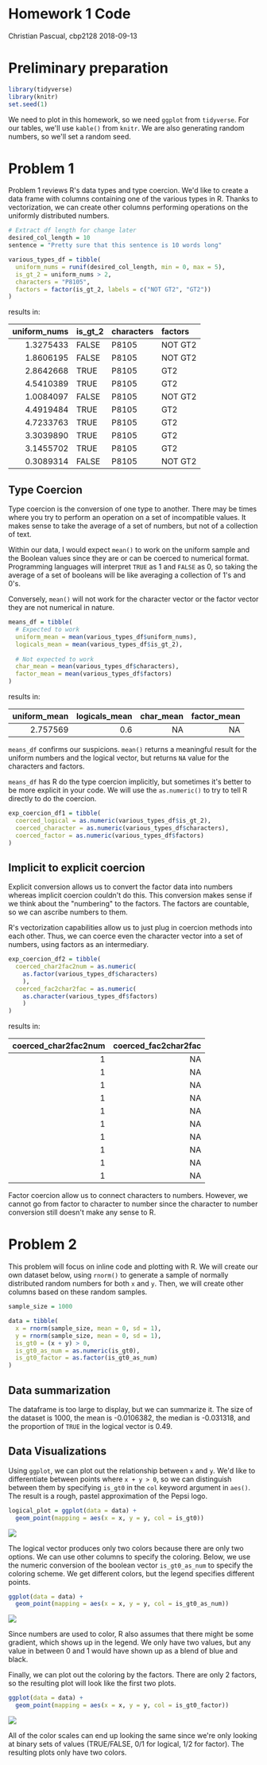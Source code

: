 Homework 1 Code
================
Christian Pascual, cbp2128
2018-09-13

Preliminary preparation
=======================

``` r
library(tidyverse)
library(knitr)
set.seed(1)
```

We need to plot in this homework, so we need `ggplot` from `tidyverse`. For our tables, we'll use `kable()` from `knitr`. We are also generating random numbers, so we'll set a random seed.

Problem 1
=========

Problem 1 reviews R's data types and type coercion. We'd like to create a data frame with columns containing one of the various types in R. Thanks to vectorization, we can create other columns performing operations on the uniformly distributed numbers.

``` r
# Extract df length for change later
desired_col_length = 10
sentence = "Pretty sure that this sentence is 10 words long"

various_types_df = tibble(
  uniform_nums = runif(desired_col_length, min = 0, max = 5),
  is_gt_2 = uniform_nums > 2,
  characters = "P8105",
  factors = factor(is_gt_2, labels = c("NOT GT2", "GT2"))
)
```

results in:

|  uniform\_nums| is\_gt\_2 | characters | factors |
|--------------:|:----------|:-----------|:--------|
|      1.3275433| FALSE     | P8105      | NOT GT2 |
|      1.8606195| FALSE     | P8105      | NOT GT2 |
|      2.8642668| TRUE      | P8105      | GT2     |
|      4.5410389| TRUE      | P8105      | GT2     |
|      1.0084097| FALSE     | P8105      | NOT GT2 |
|      4.4919484| TRUE      | P8105      | GT2     |
|      4.7233763| TRUE      | P8105      | GT2     |
|      3.3039890| TRUE      | P8105      | GT2     |
|      3.1455702| TRUE      | P8105      | GT2     |
|      0.3089314| FALSE     | P8105      | NOT GT2 |

Type Coercion
-------------

Type coercion is the conversion of one type to another. There may be times where you try to perform an operation on a set of incompatible values. It makes sense to take the average of a set of numbers, but not of a collection of text.

Within our data, I would expect `mean()` to work on the uniform sample and the Boolean values since they are or can be coerced to numerical format. Programming languages will interpret `TRUE` as 1 and `FALSE` as 0, so taking the average of a set of booleans will be like averaging a collection of 1's and 0's.

Conversely, `mean()` will not work for the character vector or the factor vector they are not numerical in nature.

``` r
means_df = tibble(
  # Expected to work
  uniform_mean = mean(various_types_df$uniform_nums),
  logicals_mean = mean(various_types_df$is_gt_2),
  
  # Not expected to work
  char_mean = mean(various_types_df$characters),
  factor_mean = mean(various_types_df$factors)
)
```

results in:

|  uniform\_mean|  logicals\_mean|  char\_mean|  factor\_mean|
|--------------:|---------------:|-----------:|-------------:|
|       2.757569|             0.6|          NA|            NA|

`means_df` confirms our suspicions. `mean()` returns a meaningful result for the uniform numbers and the logical vector, but returns `NA` value for the characters and factors.

`means_df` has R do the type coercion implicitly, but sometimes it's better to be more explicit in your code. We will use the `as.numeric()` to try to tell R directly to do the coercion.

``` r
exp_coercion_df1 = tibble(
  coerced_logical = as.numeric(various_types_df$is_gt_2),
  coerced_character = as.numeric(various_types_df$characters),
  coerced_factor = as.numeric(various_types_df$factors)
)
```

Implicit to explicit coercion
-----------------------------

Explicit conversion allows us to convert the factor data into numbers whereas implicit coercion couldn't do this. This conversion makes sense if we think about the "numbering" to the factors. The factors are countable, so we can ascribe numbers to them.

R's vectorization capabilities allow us to just plug in coercion methods into each other. Thus, we can coerce even the character vector into a set of numbers, using factors as an intermediary.

``` r
exp_coercion_df2 = tibble(
  coerced_char2fac2num = as.numeric(
    as.factor(various_types_df$characters)
    ),
  coerced_fac2char2fac = as.numeric(
    as.character(various_types_df$factors)
    )
)
```

results in:

|  coerced\_char2fac2num|  coerced\_fac2char2fac|
|----------------------:|----------------------:|
|                      1|                     NA|
|                      1|                     NA|
|                      1|                     NA|
|                      1|                     NA|
|                      1|                     NA|
|                      1|                     NA|
|                      1|                     NA|
|                      1|                     NA|
|                      1|                     NA|
|                      1|                     NA|

Factor coercion allow us to connect characters to numbers. However, we cannot go from factor to character to number since the character to number conversion still doesn't make any sense to R.

Problem 2
=========

This problem will focus on inline code and plotting with R. We will create our own dataset below, using `rnorm()` to generate a sample of normally distributed random numbers for both `x` and `y`. Then, we will create other columns based on these random samples.

``` r
sample_size = 1000

data = tibble(
  x = rnorm(sample_size, mean = 0, sd = 1),
  y = rnorm(sample_size, mean = 0, sd = 1),
  is_gt0 = (x + y) > 0,
  is_gt0_as_num = as.numeric(is_gt0),
  is_gt0_factor = as.factor(is_gt0_as_num)
)
```

Data summarization
------------------

The dataframe is too large to display, but we can summarize it. The size of the dataset is 1000, the mean is -0.0106382, the median is -0.031318, and the proportion of `TRUE` in the logical vector is 0.49.

Data Visualizations
-------------------

Using `ggplot`, we can plot out the relationship between `x` and `y`. We'd like to differentiate between points where `x + y > 0`, so we can distinguish between them by specifying `is_gt0` in the `col` keyword argument in `aes()`. The result is a rough, pastel approximation of the Pepsi logo.

``` r
logical_plot = ggplot(data = data) +
  geom_point(mapping = aes(x = x, y = y, col = is_gt0))
```

![](P8105_HW1_cbp2128_files/figure-markdown_github/p2_plot_1_display-1.png)

The logical vector produces only two colors because there are only two options. We can use other columns to specify the coloring. Below, we use the numeric conversion of the boolean vector `is_gt0_as_num` to specify the coloring scheme. We get different colors, but the legend specifies different points.

``` r
ggplot(data = data) +
  geom_point(mapping = aes(x = x, y = y, col = is_gt0_as_num))
```

![](P8105_HW1_cbp2128_files/figure-markdown_github/p2_plot_2-1.png)

Since numbers are used to color, R also assumes that there might be some gradient, which shows up in the legend. We only have two values, but any value in between 0 and 1 would have shown up as a blend of blue and black.

Finally, we can plot out the coloring by the factors. There are only 2 factors, so the resulting plot will look like the first two plots.

``` r
ggplot(data = data) +
  geom_point(mapping = aes(x = x, y = y, col = is_gt0_factor))
```

![](P8105_HW1_cbp2128_files/figure-markdown_github/p2_plot_3-1.png)

All of the color scales can end up looking the same since we're only looking at binary sets of values (TRUE/FALSE, 0/1 for logical, 1/2 for factor). The resulting plots only have two colors.
